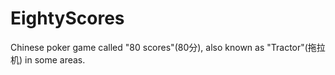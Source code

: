 # EightyScores
Chinese poker game called "80 scores"(80分), also known as "Tractor"(拖拉机) in some areas.
